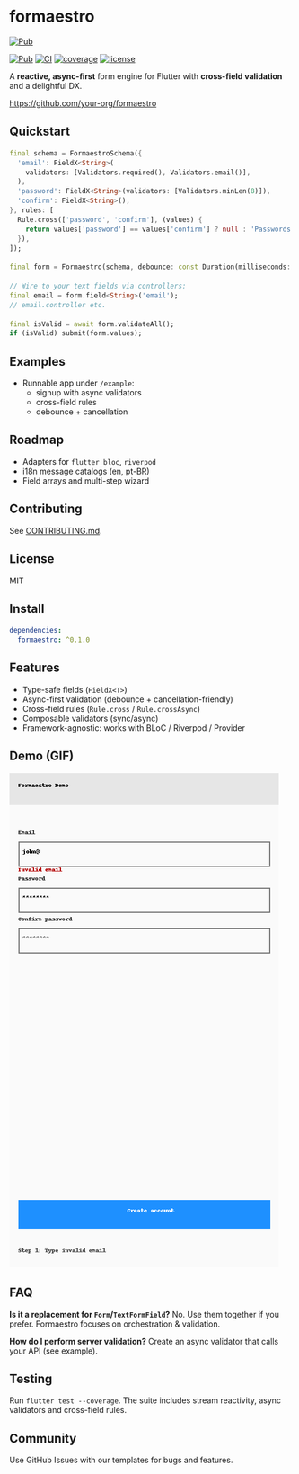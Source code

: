 # formaestro

[![Pub](https://img.shields.io/pub/v/formaestro?label=pub.dev)](https://pub.dev/packages/formaestro)

[![Pub](https://img.shields.io/badge/pub-dev_pending-lightgrey)](#)
[![CI](https://github.com/MarciohsjOliveira/formaestro/actions/workflows/ci.yml/badge.svg)](https://github.com/MarciohsjOliveira/formaestro/actions/workflows/ci.yml)
[![coverage](https://img.shields.io/badge/coverage-90%25-green)](#)
[![license](https://img.shields.io/badge/license-MIT-blue.svg)](LICENSE)

A **reactive, async-first** form engine for Flutter with **cross-field validation** and a delightful DX.

https://github.com/your-org/formaestro

## Quickstart

```dart
final schema = FormaestroSchema({
  'email': FieldX<String>(
    validators: [Validators.required(), Validators.email()],
  ),
  'password': FieldX<String>(validators: [Validators.minLen(8)]),
  'confirm': FieldX<String>(),
}, rules: [
  Rule.cross(['password', 'confirm'], (values) {
    return values['password'] == values['confirm'] ? null : 'Passwords mismatch';
  }),
]);

final form = Formaestro(schema, debounce: const Duration(milliseconds: 250));

// Wire to your text fields via controllers:
final email = form.field<String>('email');
// email.controller etc.

final isValid = await form.validateAll();
if (isValid) submit(form.values);
```

## Examples
- Runnable app under `/example`:
  - signup with async validators
  - cross-field rules
  - debounce + cancellation

## Roadmap
- Adapters for `flutter_bloc`, `riverpod`
- i18n message catalogs (en, pt-BR)
- Field arrays and multi-step wizard

## Contributing
See [CONTRIBUTING.md](CONTRIBUTING.md).

## License
MIT


## Install

```yaml
dependencies:
  formaestro: ^0.1.0
```

## Features
- Type-safe fields (`FieldX<T>`)
- Async-first validation (debounce + cancellation-friendly)
- Cross-field rules (`Rule.cross` / `Rule.crossAsync`)
- Composable validators (sync/async)
- Framework-agnostic: works with BLoC / Riverpod / Provider

## Demo (GIF)
![demo](screenshots/demo.gif)

## FAQ
**Is it a replacement for `Form`/`TextFormField`?** No. Use them together if you prefer. Formaestro focuses on orchestration & validation.

**How do I perform server validation?** Create an async validator that calls your API (see example).


## Testing
Run `flutter test --coverage`. The suite includes stream reactivity, async validators and cross-field rules.

## Community
Use GitHub Issues with our templates for bugs and features.
